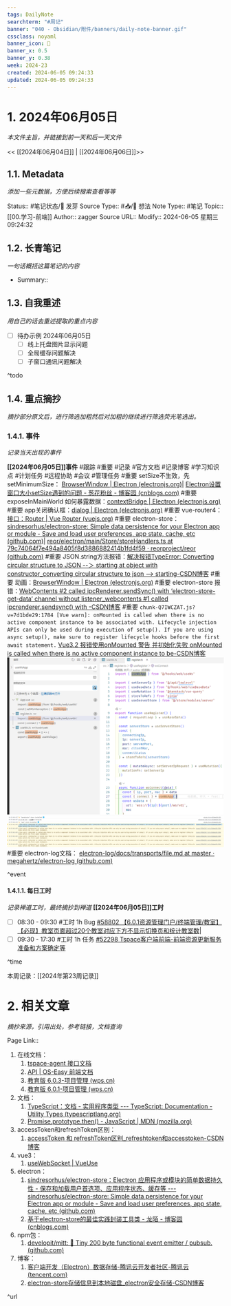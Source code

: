 ```yaml
---
tags: DailyNote
searchterm: "#周记"
banner: "040 - Obsidian/附件/banners/daily-note-banner.gif"
cssclass: noyaml
banner_icon: 💌
banner_x: 0.5
banner_y: 0.38
week: 2024-23
created: 2024-06-05 09:24:33
updated: 2024-06-05 09:24:33
---
```


# 1. 2024年06月05日

_本文件主旨，并链接到前一天和后一天文件_

<< [[2024年06月04日]] | [[2024年06月06日]]>>

## 1.1. Metadata

_添加一些元数据，方便后续搜索查看等等_

Status:: #笔记状态/🌱 发芽
Source Type:: #📥/💭 想法 
Note Type:: #笔记
Topic:: [[00.学习-前端]]
Author:: zagger
Source URL::
Modify:: 2024-06-05 星期三 09:24:32

## 1.2. 长青笔记

_一句话概括这篇笔记的内容_

- Summary::

## 1.3. 自我重述

_用自己的话去重述提取的重点内容_

- [ ] 待办示例 2024年06月05日
	- [ ] 线上托盘图片显示问题
	- [ ] 全局缓存问题解决
	- [ ] 子窗口通讯问题解决

^todo

## 1.4. 重点摘抄

_摘抄部分原文后，进行筛选加粗然后对加粗的继续进行筛选荧光笔选出。_

### 1.4.1. 事件

_记录当天出现的事件_

**[[2024年06月05日]]事件** 
#跟踪 #重要 #记录 #官方文档 #记录博客 #学习知识点 #计划任务 #远程协助 #会议 #管理任务
#重要 setSize不生效，先setMinimumSize： [BrowserWindow | Electron (electronjs.org)](https://www.electronjs.org/zh/docs/latest/api/browser-window#winsetcontentsizewidth-height-animate)| [Electron设置窗口大小setSize遇到的问题 - 葱花粉丝 - 博客园 (cnblogs.com)](https://www.cnblogs.com/ibeyondi/p/17390592.html)
#重要 exposeInMainWorld 如何暴露数据：[contextBridge | Electron (electronjs.org)](https://www.electronjs.org/zh/docs/latest/api/context-bridge#%E5%BA%94%E7%94%A8%E5%BC%80%E5%8F%91%E6%8E%A5%E5%8F%A3api)
#重要 app关闭确认框：[dialog | Electron (electronjs.org)](https://www.electronjs.org/zh/docs/latest/api/dialog#dialogshowmessageboxbrowserwindow-options)
#重要 vue-router4：[接口：Router | Vue Router (vuejs.org)](https://router.vuejs.org/zh/api/interfaces/Router.html#Methods-push)
#重要 electron-store：[sindresorhus/electron-store: Simple data persistence for your Electron app or module - Save and load user preferences, app state, cache, etc (github.com)](https://github.com/sindresorhus/electron-store)| [reor/electron/main/Store/storeHandlers.ts at 79c74064f7e494a8405f8d3886882414b1fd4f59 · reorproject/reor (github.com)](https://github.com/reorproject/reor/blob/79c74064f7e494a8405f8d3886882414b1fd4f59/electron/main/Store/storeHandlers.ts)
#重要 JSON.string方法报错：[解决报错TypeError: Converting circular structure to JSON --＞ starting at object with constructor_converting circular structure to json --> starting-CSDN博客](https://blog.csdn.net/qq_37860634/article/details/131620908)
#重要 动画：[BrowserWindow | Electron (electronjs.org)](https://www.electronjs.org/zh/docs/latest/api/browser-window#winsetsizewidth-height-animate)
#重要 electron-store 报错：[WebContents #2 called ipcRenderer.sendSync() with ‘electron-store-get-data‘ channel without listener_webcontents #1 called ipcrenderer.sendsync() with -CSDN博客](https://blog.csdn.net/weixin_42600599/article/details/133886579)
#重要 `chunk-Q7IWCZAT.js?v=7d1bde29:1784 [Vue warn]: onMounted is called when there is no active component instance to be associated with. Lifecycle injection APIs can only be used during execution of setup(). If you are using async setup(), make sure to register lifecycle hooks before the first await statement.` [Vue3.2 报错使用onMounted 警告 并初始化失败 onMounted is called when there is no active component instance to be-CSDN博客](https://blog.csdn.net/CLdemies/article/details/131052344)![1428035ddc5873e8c5541a135fa13d83.png](https://raw.githubusercontent.com/zaggerj/obsidian_picgo/main/obsidian/1428035ddc5873e8c5541a135fa13d83.png)![1ccedecfc4ecf11043bc28b0a3130ab0.png](https://raw.githubusercontent.com/zaggerj/obsidian_picgo/main/obsidian/1ccedecfc4ecf11043bc28b0a3130ab0.png)
#重要 electron-log文档： [electron-log/docs/transports/file.md at master · megahertz/electron-log (github.com)](https://github.com/megahertz/electron-log/blob/master/docs/transports/file.md)


^event

#### 1.4.1.1. 每日工时

_记录禅道工时，最终摘抄到禅道_
**[[2024年06月05日]]工时**
- [ ] 08:30 - 09:30 #工时  1h Bug [#58802 【6.0.1资源管理门户/终端管理/教室】【必现】教室页面超过20个教室对应下方不显示切换页和统计教室数](http://172.16.203.12/zentao/bug-view-58802.html?onlybody=yes)|
- [ ] 09:30 - 17:30 #工时  1h 任务 [#52298 Tspace客户端前端-前端资源更新服务准备和方案确定等](http://172.16.203.12/zentao/task-view-52298.html?onlybody=yes)

^time

本周记录：[[2024年第23周记录]]

# 2. 相关文章

_摘抄来源，引用出处，参考链接，文档查询_

Page Link::
1. 在线文档：
	1. [tspace-agent 接口文档](http://192.168.0.161:4999/web/#/p/bc9c7ef7dedba6c2570857cae614cc7e)
	2. [API | OS-Easy 前端文档](http://192.168.0.161/fedoc/new-vdi-client/api.html#request-business-new-register)
	3. [教育版 6.0.3-项目管理 (wps.cn)](https://pm.wps.cn/?vcl_cli=st&group_id=1769798260#/project/1712625117321129)
	4. [教育版 6.0.1-项目管理 (wps.cn)](https://pm.wps.cn/?vcl_cli=st&group_id=1769798260#/project/1703149225356821)
2. 文档：
	1. [TypeScript：文档 - 实用程序类型 --- TypeScript: Documentation - Utility Types (typescriptlang.org)](https://www.typescriptlang.org/docs/handbook/utility-types.html)
	2. [Promise.prototype.then() - JavaScript | MDN (mozilla.org)](https://developer.mozilla.org/en-US/docs/Web/JavaScript/Reference/Global_Objects/Promise/then)
3. accessToken和refreshToken区别：
	1. [accessToken 和 refreshToken区别_refreshtoken和accesstoken-CSDN博客](https://blog.csdn.net/qq_45871274/article/details/132621263)
4. vue3：
	1. [useWebSocket | VueUse](https://v6-7-6.vueuse.org/core/usewebsocket/)
5. electron：
	1. [sindresorhus/electron-store：Electron 应用程序或模块的简单数据持久性 - 保存和加载用户首选项、应用程序状态、缓存等 --- sindresorhus/electron-store: Simple data persistence for your Electron app or module - Save and load user preferences, app state, cache, etc (github.com)](https://github.com/sindresorhus/electron-store)
	2. [基于electron-store的最佳实践封装工具类 - 龙陌 - 博客园 (cnblogs.com)](https://www.cnblogs.com/longmo666/p/18166645)
6. npm包：
	1. [developit/mitt: 🥊 Tiny 200 byte functional event emitter / pubsub. (github.com)](https://github.com/developit/mitt/tree/main#usage)
7. 博客：
	1. [客户端开发（Electron）数据存储-腾讯云开发者社区-腾讯云 (tencent.com)](https://cloud.tencent.com/developer/article/2199220)
	2. [electron-store存储信息到本地磁盘_electron安全存储-CSDN博客](https://blog.csdn.net/weixin_44582045/article/details/129128172)

^url

